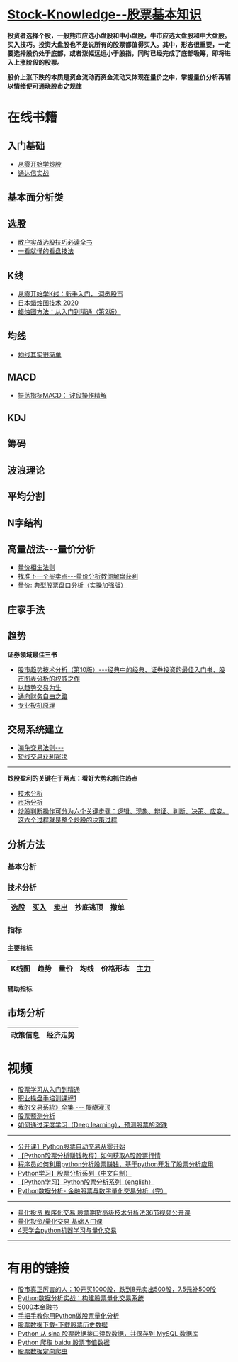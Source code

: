 # [Stock-Knowledge--股票基本知识](https://github.com/stevenli91748/Stock-Knowledge/blob/master/%E8%82%A1%E7%A5%A8%E5%9F%BA%E6%9C%AC%E7%9F%A5%E8%AF%86/README.md)

**投资者选择个股，一般熊市应选小盘股和中小盘股，牛市应选大盘股和中大盘股。买入技巧。投资大盘股也不是说所有的股票都值得买入。其中，形态很重要，一定要选择股价处于底部，或者涨幅远远小于股指，同时已经完成了底部吸筹，即将进入上涨阶段的股票。**

**股价上涨下跌的本质是资金流动而资金流动又体现在量价之中，掌握量价分析再辅以情绪便可通晓股市之规律**


# 在线书籍

## 入门基础
* [从零开始学炒股](https://weread.qq.com/web/reader/0b8326e0717d2e8c0b8ab95)
* [通达信实战](https://weread.qq.com/web/reader/a52320a072012079a52224a)
## 基本面分析类


## 选股
* [散户实战选股技巧必读全书](https://weread.qq.com/web/reader/efe32d3059a6edefe739e95)
* [一看就懂的看盘技法](https://weread.qq.com/web/reader/6603247071f639ac660746f)

## K线
* [从零开始学K线：新手入门， 洞悉股市](https://weread.qq.com/web/reader/2a1327405933b42a14af962)
* [日本蜡烛图技术 2020](https://weread.qq.com/web/reader/e9032c1071e8af44e90ae59)
* [蜡烛图方法：从入门到精通（第2版）](https://weread.qq.com/web/reader/4653239071eeef4b465744f)

## 均线
* [均线其实很简单](https://weread.qq.com/web/reader/1b932af05a01211b91ce51c)

## MACD
* [振荡指标MACD： 波段操作精解](https://weread.qq.com/web/reader/9ab3240059cb479abb2f6b7)

## KDJ

## 筹码

## 波浪理论

## 平均分割

## N字结构

## 高量战法---量价分析
* [量价相生法则](https://weread.qq.com/web/bookReview/list?bookId=24932ad0719b205e2494e57)
* [找准下一个买卖点---量价分析教你解盘获利](https://weread.qq.com/web/reader/c5a32de0723f40adc5a0251) 
* [量价: 典型股票盘口分析（实操加强版）](https://weread.qq.com/web/reader/c86321205cab62c860f8b52)

## 庄家手法


## 趋势
**证券领域最佳三书**
* [股市趋势技术分析（第10版）---经典中的经典、证券投资的最佳入门书、股市图表分析的权威之作](https://weread.qq.com/web/reader/09f325105e009a09f7bb132kc81322c012c81e728d9d180)
* [以趋势交易为生](https://weread.qq.com/web/reader/6d1320b0720528226d155e6)
* [通向财务自由之路](https://weread.qq.com/web/reader/70e32b2071ef4ce670e0ad4)
* [专业投机原理](https://weread.qq.com/web/reader/e26326b0717f7932e26d8a4)

## 交易系统建立
* [海龟交易法则---](https://weread.qq.com/web/reader/96b32bb05df4d596b5c360d)
* [短线交易获利密决](https://weread.qq.com/web/reader/42f32820723f40cd42fdedd)

---



**炒股盈利的关键在于两点：看好大势和抓住热点**

* [技术分析](#技术分析)
* [市场分析](#市场分析)
* [炒股判断操作可分为六个关键步骤：逻辑、现象、辩证、判断、决策、应变。这六个过程就是整个炒股的决策过程]()

## 分析方法

### 基本分析

### 技术分析
[选股](https://github.com/stevenli91748/Stock-Knowledge/blob/master/%E6%8A%80%E6%9C%AF%E5%88%86%E6%9E%90/%E9%80%89%E8%82%A1.md)|[买入](https://github.com/stevenli91748/Stock-Knowledge/blob/master/%E6%8A%80%E6%9C%AF%E5%88%86%E6%9E%90/%E4%B9%B0%E5%85%A5.md)|[卖出](https://github.com/stevenli91748/Stock-Knowledge/blob/master/%E6%8A%80%E6%9C%AF%E5%88%86%E6%9E%90/%E5%8D%96%E5%87%BA.md)|抄底逃顶|撤单|
---|---|---|---|---|


### 指标
#### 主要指标
K线图|趋势|量价|均线|价格形态|[主力](https://github.com/stevenli91748/Stock-Knowledge/blob/master/%E6%8A%80%E6%9C%AF%E5%88%86%E6%9E%90/%E6%8C%87%E6%A0%87/%E4%B8%BB%E5%8A%9B.md)|
---|---|---|---|---|---|

#### 辅助指标



##  市场分析

政策信息|经济走势|
---|---|





# 视频

* [股票学习从入门到精通](https://www.bilibili.com/video/av45368597?from=search&seid=5477036655500561534)
* [职业操盘手培训课程1](https://www.bilibili.com/video/av45038407/?spm_id_from=333.788.videocard.3)
* [我的交易系統》全集 --- 醍醐灌顶](https://www.bilibili.com/video/av67568968/?spm_id_from=333.788.videocard.1)
* [股票预测分析](https://www.bilibili.com/video/av41243297/?spm_id_from=333.788.videocard.11)
* [如何通过深度学习（Deep learning），预测股票的涨跌](https://www.bilibili.com/video/av63716411/?spm_id_from=333.788.videocard.1)

---

* [公开课】Python股票自动交易从零开始](https://www.bilibili.com/video/av24528809/?spm_id_from=333.788.videocard.3)
* [【Python股票分析赚钱教程】如何获取A股股票行情](https://www.bilibili.com/video/av64229930/?spm_id_from=333.788.videocard.10)
* [程序员如何利用python分析股票赚钱，基于python开发了股票分析应用](https://www.bilibili.com/video/av45168955/?spm_id_from=333.788.videocard.0)
* [Python学习】股票分析系列（中文自制）](https://www.bilibili.com/video/av20917273/?spm_id_from=333.788.videocard.0)
* [【Python学习】Python股票分析系列（english）](https://www.bilibili.com/video/av20750433/?spm_id_from=333.788.videocard.0)
* [Python数据分析- 金融股票与数字量化交易分析（完）](https://www.bilibili.com/video/av69885136/?spm_id_from=333.788.videocard.17)

---

* [量化投资 程序化交易 股票期货高级技术分析法36节视频公开课](https://www.bilibili.com/video/av16802157/?spm_id_from=333.788.videocard.3)
* [量化投资/量化交易 基础入门课](https://www.bilibili.com/video/av65840164/?spm_id_from=333.788.videocard.0)
* [4天学会python机器学习与量化交易](https://www.bilibili.com/video/av55456917/?spm_id_from=333.788.videocard.1)





---

# 有用的链接
* [股市真正厉害的人：10元买1000股，跌到8元卖出500股，7.5元补500股](https://zhuanlan.zhihu.com/p/138097961)
* [Python数据分析实战：构建股票量化交易系统](https://juejin.im/book/5c7bcd6b6fb9a049a7128934)
* [5000本金融书](http://www.7help.net/40.html)
* [手把手教你用Python做股票量化分析](https://blog.csdn.net/ndhtou222/article/details/103776103)
* [股票数据下载-下载股票历史数据](https://segmentfault.com/a/1190000021408612)
* [Python 从 sina 股票数据接口读取数据，并保存到 MySQL 数据库](https://segmentfault.com/a/1190000013263625)
* [Python 爬取 baidu 股票市值数据](https://segmentfault.com/a/1190000013263314)
* [股票数据定向爬虫](https://segmentfault.com/a/1190000010520835)
